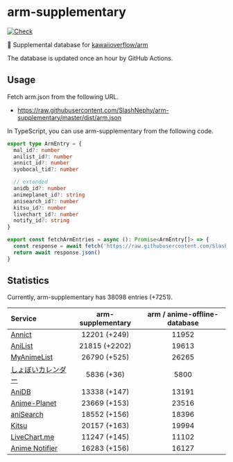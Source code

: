 # arm-supplementary

[![Check](https://github.com/SlashNephy/arm-supplementary/actions/workflows/check-node.yml/badge.svg)](https://github.com/SlashNephy/arm-supplementary/actions/workflows/check-node.yml)

💊 Supplemental database for [kawaiioverflow/arm](https://github.com/kawaiioverflow/arm)

The database is updated once an hour by GitHub Actions.

## Usage

Fetch arm.json from the following URL.

- https://raw.githubusercontent.com/SlashNephy/arm-supplementary/master/dist/arm.json

In TypeScript, you can use arm-supplementary from the following code.

```TypeScript
export type ArmEntry = {
  mal_id?: number
  anilist_id?: number
  annict_id?: number
  syobocal_tid?: number

  // extended
  anidb_id?: number
  animeplanet_id?: string
  anisearch_id?: number
  kitsu_id?: number
  livechart_id?: number
  notify_id?: string
}

export const fetchArmEntries = async (): Promise<ArmEntry[]> => {
  const response = await fetch('https://raw.githubusercontent.com/SlashNephy/arm-supplementary/master/dist/arm.json')
  return await response.json()
}
```

## Statistics

Currently, arm-supplementary has 38098 entries (+7251).

| Service                                     | arm-supplementary | arm / anime-offline-database |
| :------------------------------------------ | :---------------: | :--------------------------: |
| [Annict](https://annict.com)                |   12201 (+249)    |            11952             |
| [AniList](https://anilist.co)               |   21815 (+2202)   |            19613             |
| [MyAnimeList](https://myanimelist.net)      |   26790 (+525)    |            26265             |
| [しょぼいカレンダー](https://cal.syoboi.jp) |    5836 (+36)     |             5800             |
| [AniDB](https://anidb.net)                  |   13338 (+147)    |            13191             |
| [Anime-Planet](https://anime-planet.com)    |   23669 (+153)    |            23516             |
| [aniSearch](https://anisearch.com)          |   18552 (+156)    |            18396             |
| [Kitsu](https://kitsu.io)                   |   20157 (+163)    |            19994             |
| [LiveChart.me](https://livechart.me)        |   11247 (+145)    |            11102             |
| [Anime Notifier](https://notify.moe)        |   16283 (+156)    |            16127             |

